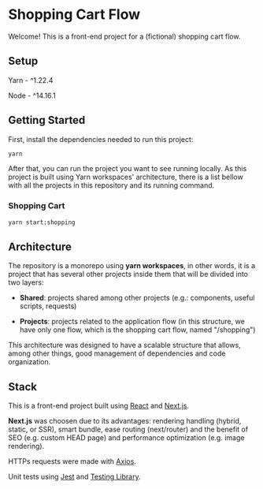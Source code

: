 # Shopping Cart Flow

Welcome!
This is a front-end project for a (fictional) shopping cart flow.

## Setup

Yarn - ^1.22.4

Node - ^14.16.1

## Getting Started

First, install the dependencies needed to run this project:

```bash
yarn
```

After that, you can run the project you want to see running locally.
As this project is built using Yarn workspaces' architecture, there is a list bellow with all the projects in this repository and its running command.

### Shopping Cart

```bash
yarn start:shopping
```

## Architecture

The repository is a monorepo using **yarn workspaces**, in other words, it is a project that has several other projects inside them that will be divided into two layers:

- **Shared**: projects shared among other projects (e.g.: components, useful scripts, requests)

- **Projects**: projects related to the application flow (in this structure, we have only one flow, which is the shopping cart flow, named "/shopping")

This architecture was designed to have a scalable structure that allows, among other things, good management of dependencies and code organization.

## Stack

This is a front-end project built using [React](https://pt-br.reactjs.org/) and [Next.js](https://nextjs.org/).

**Next.js** was choosen due to its advantages: rendering handling (hybrid, static, or SSR), smart bundle, ease routing (next/router) and the benefit of SEO (e.g. custom HEAD page) and performance optimization (e.g. image rendering).

HTTPs requests were made with [Axios](https://axios-http.com/ptbr/).

Unit tests using [Jest](https://jestjs.io/pt-BR/) and [Testing Library](https://testing-library.com/).
